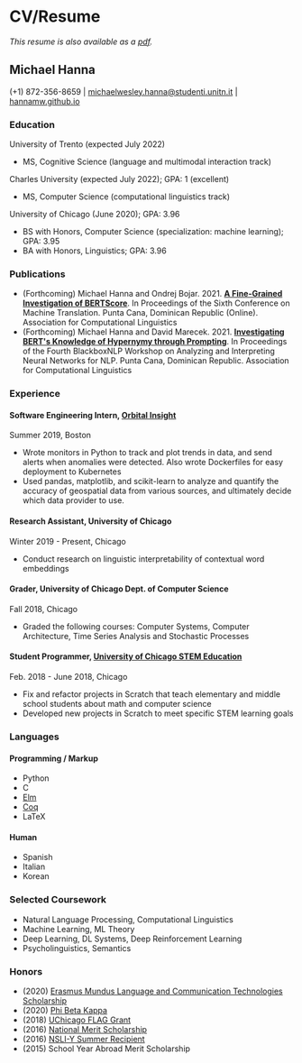 # CV/Resume
*This resume is also available as a <a href="https://hannamw.github.io/resume/Michael%20Hanna%20Resume%202021%20GS.pdf">pdf</a>.*

## Michael Hanna
(+1) 872-356-8659 | michaelwesley.hanna@studenti.unitn.it | <a href="hannamw.github.io">hannamw.github.io</a>

### Education
University of Trento (expected July 2022)
- MS, Cognitive Science (language and multimodal interaction track)

Charles University (expected July 2022); GPA: 1 (excellent)
- MS, Computer Science (computational linguistics track)

University of Chicago (June 2020); GPA: 3.96
- BS with Honors, Computer Science (specialization: machine learning); GPA: 3.95
- BA with Honors, Linguistics; GPA: 3.96

### Publications
- (Forthcoming) Michael Hanna and Ondrej Bojar. 2021. <a href='https://hannamw.github.io/papers/bertscore-analysis-unanon.pdf'><b>A Fine-Grained Investigation of BERTScore</b></a>. In Proceedings of the Sixth Conference on Machine Translation. Punta Cana, Dominican Republic (Online). Association for Computational Linguistics
- (Forthcoming) Michael Hanna and David Marecek. 2021. <a href='https://hannamw.github.io/papers/internship_emnlp.pdf'><b>Investigating BERT's Knowledge of Hypernymy through Prompting</b></a>. In Proceedings of the Fourth BlackboxNLP Workshop on Analyzing and Interpreting Neural Networks for NLP. Punta Cana, Dominican Republic. Association for Computational Linguistics

### Experience

#### Software Engineering Intern, <a href='https://orbitalinsight.com/'>Orbital Insight</a>
Summer 2019, Boston
- Wrote monitors in Python to track and plot trends in data, and send alerts when anomalies were detected. Also wrote Dockerfiles for easy deployment to Kubernetes
- Used pandas, matplotlib, and scikit-learn to analyze and quantify the accuracy of geospatial data from various sources, and ultimately decide which data provider to use.

#### Research Assistant, University of Chicago
Winter 2019 - Present, Chicago
- Conduct research on linguistic interpretability of contextual word embeddings

#### Grader, University of Chicago Dept. of Computer Science 			
Fall 2018, Chicago
- Graded the following courses: Computer Systems, Computer Architecture, Time Series Analysis and Stochastic Processes

#### Student Programmer, <a href='http://stemed.uchicago.edu/'>University of Chicago STEM Education</a>
Feb. 2018 - June 2018, Chicago
- Fix and refactor projects in Scratch that teach elementary and middle school students about math and computer science
- Developed new projects in Scratch to meet specific STEM learning goals

### Languages
#### Programming / Markup
- Python
- C
- <a href='https://elm-lang.org/'>Elm</a>
- <a href='https://coq.inria.fr/'>Coq</a>
- LaTeX

#### Human
- Spanish
- Italian
- Korean

### Selected Coursework
- Natural Language Processing, Computational Linguistics
- Machine Learning, ML Theory
- Deep Learning, DL Systems, Deep Reinforcement Learning
- Psycholinguistics, Semantics

### Honors
- (2020) <a href='https://lct-master.org/contents_2014/financial-info.php#Scholarships'> Erasmus Mundus Language and Communication Technologies Scholarship</a>
- (2020) <a href='https://www.pbk.org/About'>Phi Beta Kappa</a>
- (2018) <a href='https://study-abroad.uchicago.edu/summer-grant/foreign-language-acquisition-grant-flag'>UChicago FLAG Grant</a>
- (2016) <a href='https://www.nationalmerit.org/s/1758/interior.aspx?sid=1758&gid=2&pgid=424'>National Merit Scholarship</a>
- (2016) <a href='https://www.nsliforyouth.org/nsli-y/'>NSLI-Y Summer Recipient</a>
- (2015) School Year Abroad Merit Scholarship
